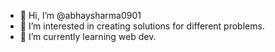- 👋 Hi, I’m @abhaysharma0901
- 👀 I’m interested in creating solutions for different problems.
- 🌱 I’m currently learning web dev.


<!---
abhaysharma0901/abhaysharma0901 is a ✨ special ✨ repository because its `README.md` (this file) appears on your GitHub profile.
You can click the Preview link to take a look at your changes.
--->
